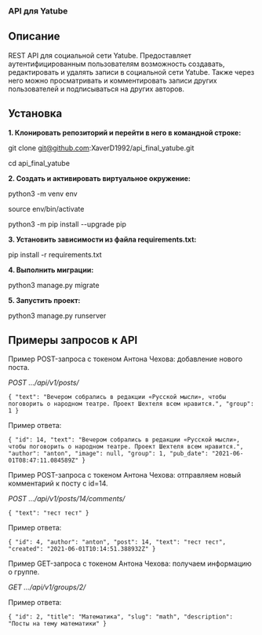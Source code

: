 ### API для Yatube
## Описание
REST API для социальной сети Yatube. Предоставляет аутентифицированным пользователям возможность создавать, редактировать и удалять записи в социальной сети Yatube. Также через него можно просматривать и комментировать записи других пользователей и подписываться на других авторов.

## Установка
**1. Клонировать репозиторий и перейти в него в командной строке:**

git clone git@github.com:XaverD1992/api_final_yatube.git

cd api_final_yatube

**2. Cоздать и активировать виртуальное окружение:**

python3 -m venv env

source env/bin/activate

python3 -m pip install --upgrade pip

**3. Установить зависимости из файла requirements.txt:**

pip install -r requirements.txt

**4. Выполнить миграции:**

python3 manage.py migrate

**5. Запустить проект:**

python3 manage.py runserver

## Примеры запросов к API

Пример POST-запроса с токеном Антона Чехова: добавление нового поста.

_POST .../api/v1/posts/_

`{
    "text": "Вечером собрались в редакции «Русской мысли», чтобы поговорить о народном театре. Проект Шехтеля всем нравится.",
    "group": 1
} `

Пример ответа:

`{
    "id": 14,
    "text": "Вечером собрались в редакции «Русской мысли», чтобы поговорить о народном театре. Проект Шехтеля всем нравится.",
    "author": "anton",
    "image": null,
    "group": 1,
    "pub_date": "2021-06-01T08:47:11.084589Z"
} `

Пример POST-запроса с токеном Антона Чехова: отправляем новый комментарий к посту с id=14.

_POST .../api/v1/posts/14/comments/_

`{
    "text": "тест тест"
} `

Пример ответа:

`{
    "id": 4,
    "author": "anton",
    "post": 14,
    "text": "тест тест",
    "created": "2021-06-01T10:14:51.388932Z"
} `

Пример GET-запроса с токеном Антона Чехова: получаем информацию о группе.

_GET .../api/v1/groups/2/_

Пример ответа:

`{
    "id": 2,
    "title": "Математика",
    "slug": "math",
    "description": "Посты на тему математики"
} `

